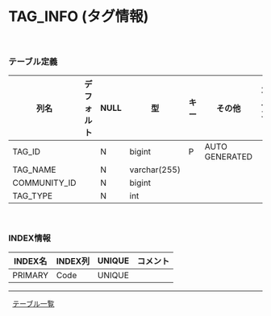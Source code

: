 # TAG_INFO (タグ情報)
  
### テーブル定義
| 列名 | デフォルト | NULL | 型 | キー | その他 | コメント 
|---|---|---|---|---|---|---|
| TAG_ID| | N| bigint | P| AUTO GENERATED | |
| TAG_NAME| | N| varchar(255)| | | |
| COMMUNITY_ID| | N| bigint | | | |
| TAG_TYPE| | N| int | | | |

 
### INDEX情報
| INDEX名 | INDEX列 | UNIQUE |コメント | 
|---|---|---|---|
| PRIMARY| Code| UNIQUE| |


---
 
[テーブル一覧](../テーブル一覧.md "TABLE_LIST")